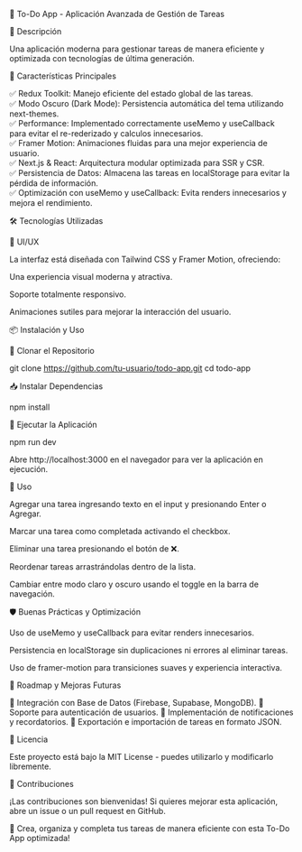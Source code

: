 📝 To-Do App - Aplicación Avanzada de Gestión de Tareas

🚀 Descripción

Una aplicación moderna para gestionar tareas de manera eficiente y optimizada con tecnologías de última generación.

🎯 Características Principales

✅ Redux Toolkit: Manejo eficiente del estado global de las tareas.  <br>
✅ Modo Oscuro (Dark Mode): Persistencia automática del tema utilizando next-themes.   <br>
✅ Performance: Implementado correctamente useMemo y useCallback para evitar el re-rederizado y calculos innecesarios.   <br>
✅ Framer Motion: Animaciones fluidas para una mejor experiencia de usuario.   <br>
✅ Next.js & React: Arquitectura modular optimizada para SSR y CSR.   <br>
✅ Persistencia de Datos: Almacena las tareas en localStorage para evitar la pérdida de información.   <br>
✅ Optimización con useMemo y useCallback: Evita renders innecesarios y mejora el rendimiento.   <br>

🛠️ Tecnologías Utilizadas

🎨 UI/UX

La interfaz está diseñada con Tailwind CSS y Framer Motion, ofreciendo:

Una experiencia visual moderna y atractiva.

Soporte totalmente responsivo.

Animaciones sutiles para mejorar la interacción del usuario.

📦 Instalación y Uso

🔧 Clonar el Repositorio

 git clone https://github.com/tu-usuario/todo-app.git
 cd todo-app

📥 Instalar Dependencias

 npm install

🚀 Ejecutar la Aplicación

 npm run dev

Abre http://localhost:3000 en el navegador para ver la aplicación en ejecución.

📌 Uso

Agregar una tarea ingresando texto en el input y presionando Enter o Agregar.

Marcar una tarea como completada activando el checkbox.

Eliminar una tarea presionando el botón de ❌.

Reordenar tareas arrastrándolas dentro de la lista.

Cambiar entre modo claro y oscuro usando el toggle en la barra de navegación.

🛡️ Buenas Prácticas y Optimización

Uso de useMemo y useCallback para evitar renders innecesarios.

Persistencia en localStorage sin duplicaciones ni errores al eliminar tareas.

Uso de framer-motion para transiciones suaves y experiencia interactiva.

📌 Roadmap y Mejoras Futuras

📌 Integración con Base de Datos (Firebase, Supabase, MongoDB).
📌 Soporte para autenticación de usuarios.
📌 Implementación de notificaciones y recordatorios.
📌 Exportación e importación de tareas en formato JSON.

📜 Licencia

Este proyecto está bajo la MIT License - puedes utilizarlo y modificarlo libremente.

🤝 Contribuciones

¡Las contribuciones son bienvenidas! Si quieres mejorar esta aplicación, abre un issue o un pull request en GitHub.

🚀 Crea, organiza y completa tus tareas de manera eficiente con esta To-Do App optimizada!